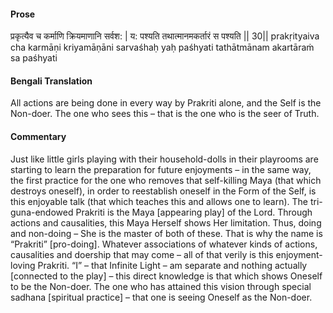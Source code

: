 #### Prose 

प्रकृत्यैव च कर्माणि क्रियमाणानि सर्वश: |
य: पश्यति तथात्मानमकर्तारं स पश्यति || 30||
prakṛityaiva cha karmāṇi kriyamāṇāni sarvaśhaḥ
yaḥ paśhyati tathātmānam akartāraṁ sa paśhyati

 #### Bengali Translation 

All actions are being done in every way by Prakriti alone, and the Self is the Non-doer. The one who sees this – that is the one who is the seer of Truth.

 #### Commentary 

Just like little girls playing with their household-dolls in their playrooms are starting to learn the preparation for future enjoyments – in the same way, the first practice for the one who removes that self-killing Maya (that which destroys oneself), in order to reestablish oneself in the Form of the Self, is this enjoyable talk (that which teaches this and allows one to learn). The tri-guna-endowed Prakriti is the Maya [appearing play] of the Lord. Through actions and causalities, this Maya Herself shows Her limitation. Thus, doing and non-doing – She is the master of both of these. That is why the name is “Prakriti” [pro-doing]. Whatever associations of whatever kinds of actions, causalities and doership that may come – all of that verily is this enjoyment-loving Prakriti. “I” – that Infinite Light – am separate and nothing actually [connected to the play] – this direct knowledge is that which shows Oneself to be the Non-doer. The one who has attained this vision through special sadhana [spiritual practice] – that one is seeing Oneself as the Non-doer. 
